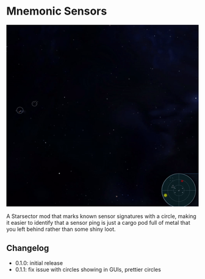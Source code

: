 # Mnemonic Sensors

![preview](imgs/mnemonic_sensors.gif)

A Starsector mod that marks known sensor signatures with a circle, making it easier to identify that a sensor ping is just
a cargo pod full of metal that you left behind rather than some shiny loot.

## Changelog

- 0.1.0: initial release
- 0.1.1: fix issue with circles showing in GUIs, prettier circles